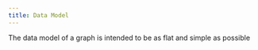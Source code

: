 ```yaml
---
title: Data Model
---
```


The data model of a graph is intended to be as flat and simple as possible 

